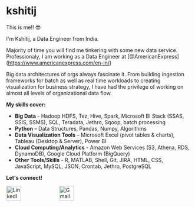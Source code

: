 # kshitij
This is me!! 😎

I'm Kshitij, a Data Engineer from India.<br>

Majority of time you will find me tinkering with some new data service. Professionaly, I am working as a Data Engineer at [@AmericanExpress] (https://www.americanexpress.com/en-in/)

Big data architectures of orgs always fascinate it. From building ingestion frameworks for batch as well as real time workloads to creating visualization for business strategy, I have had the privilege of working on almost all levels of organizational data flow.<br> 

**My skills cover:**
- **Big Data** - Hadoop HDFS, Tez, Hive, Spark, Microsoft BI Stack (SSAS, SSIS, SSMS), SQL, Teradata, Jethro, Sqoop, batch processing
- **Python** – Data Structures, Pandas, Numpy, Algorithms
- **Data Visualization Tools** – Microsoft Excel (pivot tables & charts), Tableau (Desktop & Server), Power BI
- **Cloud Computing/Analytics** - Amazon Web Services (S3, Athena, RDS, DynamoDB), Google Cloud Platform (BigQuery)
- **Other Tools/Skills** - R, MATLAB, Shell, Git, JIRA, HTML, CSS, JavaScript, MySQL, JSON, Crontab, Jethro, PostgreSQL

**Let's connect!** <br>
<p>
  <a href="https://www.linkedin.com/in/kshitij-chauhan-de/" target="_blank" style="display:inline-block;margin-right:100px;">
    <img src="https://cdn-icons-png.flaticon.com/512/3536/3536505.png" alt="LinkedIn" style="width:40px;height:40px;">
  </a>
  <a href="mailto:kshitij03071997@gmail.com" style="display:inline-block;">
    <img src="https://cdn-icons-png.flaticon.com/512/281/281769.png" alt="Gmail" style="width:40px;height:40px;">
  </a>
</p>




